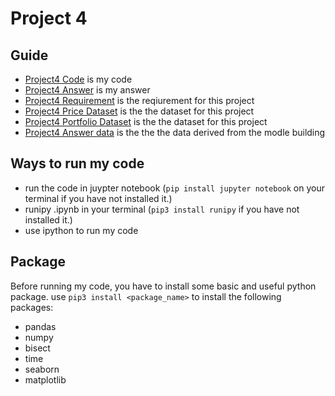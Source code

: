 # Project 4
 
## Guide
  - [Project4 Code](https://github.com/QijunYang1/Quantitative-Risk-Management/blob/main/WeeeklyProjects/week04/code/Project-4.ipynb) is my code
  - [Project4 Answer](https://github.com/QijunYang1/Quantitative-Risk-Management/blob/main/WeeeklyProjects/week04/report/week4.pdf) is my answer
  - [Project4 Requirement](https://github.com/QijunYang1/Quantitative-Risk-Management/blob/main/WeeeklyProjects/week04/Project%20Week%2004.pdf) is the reqiurement for this project
  - [Project4 Price Dataset](https://github.com/QijunYang1/Quantitative-Risk-Management/blob/main/WeeeklyProjects/week04/code/DailyPrices.csv) is the the dataset for this project
  - [Project4 Portfolio Dataset](https://github.com/QijunYang1/Quantitative-Risk-Management/blob/main/WeeeklyProjects/week04/code/portfolio.csv) is the the dataset for this project
  - [Project4 Answer data](https://github.com/QijunYang1/Quantitative-Risk-Management/blob/main/WeeeklyProjects/week04/code/Validation.xlsx) is the the the data derived from the modle building

 ## Ways to run my code
  - run the code in juypter notebook (`pip install jupyter notebook` on your terminal if you have not installed it.)
  - runipy .ipynb in your terminal (`pip3 install runipy` if you have not installed it.)
  - use ipython to run my code
  
## Package
  Before running my code, you have to install some basic and useful python package. 
  use `pip3 install <package_name>` to install the following packages:
  - pandas
  - numpy
  - bisect
  - time
  - seaborn
  - matplotlib
